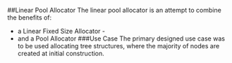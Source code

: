 ##Linear Pool Allocator
The linear pool allocator is an attempt to combine the benefits of:
* a Linear Fixed Size Allocator - 
* and a Pool Allocator
###Use Case
The primary designed use case was to be used allocating tree structures, where the majority of nodes are created at initial construction.